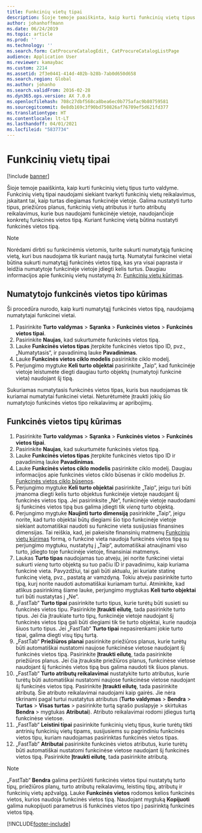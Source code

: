 ```yaml
---
title: Funkcinių vietų tipai
description: Šioje temoje paaiškinta, kaip kurti funkcinių vietų tipus turto valdyme.
author: johanhoffmann
ms.date: 06/24/2019
ms.topic: article
ms.prod: ''
ms.technology: ''
ms.search.form: CatProcureCatalogEdit, CatProcureCatalogListPage
audience: Application User
ms.reviewer: kamaybac
ms.custom: 2214
ms.assetid: 2f3e0441-414d-402b-b28b-7ab0d650d658
ms.search.region: Global
ms.author: johanho
ms.search.validFrom: 2016-02-28
ms.dyn365.ops.version: AX 7.0.0
ms.openlocfilehash: 708c27dbf568ca8bea6ec0b775afac9b80759581
ms.sourcegitcommit: 0e8db169c3f90bd750826af76709ef5d621fd377
ms.translationtype: HT
ms.contentlocale: lt-LT
ms.lasthandoff: 04/01/2021
ms.locfileid: "5837734"
---
```

# <a name="functional-location-types"></a>Funkcinių vietų tipai

[!include [banner](../../includes/banner.md)]

 

Šioje temoje paaiškinta, kaip kurti funkcinių vietų tipus turto valdyme. Funkcinių vietų tipai naudojami siekiant tvarkyti funkcinių vietų reikalavimus, įskaitant tai, kaip turtas diegiamas funkcinėje vietoje. Galima nustatyti turto tipus, priežiūros planus, funkcinių vietų atributus ir turto atributų reikalavimus, kurie bus naudojami funkcinėje vietoje, naudojančioje konkretų funkcinės vietos tipą. Kuriant funkcinę vietą būtina nustatyti funkcinės vietos tipą.

>[!NOTE] 
>Norėdami dirbti su funkcinėmis vietomis, turite sukurti numatytąją funkcinę vietą, kuri bus naudojama tik kuriant naują turtą. Numatytai funkcinei vietai būtina sukurti numatytąjį funkcinės vietos tipą, kas yra visai paprasta ir leidžia numatytoje funkcinėje vietoje įdiegti kelis turtus. Daugiau informacijos apie funkcinių vietų nustatymą žr. [Funkcinių vietų kūrimas](../functional-locations/create-functional-locations.md).

## <a name="create-a-default-functional-location-type"></a>Numatytojo funkcinės vietos tipo kūrimas

Ši procedūra nurodo, kaip kurti numatytąjį funkcinės vietos tipą, naudojamą numatytajai funkcinei vietai.

1. Pasirinkite **Turto valdymas** > **Sąranka** > **Funkcinės vietos** > **Funkcinės vietos tipai**.
2. Pasirinkite **Naujas**, kad sukurtumėte funkcinės vietos tipą.
3. Lauke **Funkcinės vietos tipas** įterpkite funkcinės vietos tipo ID, pvz., „Numatytasis“, ir pavadinimą lauke **Pavadinimas**.
4. Lauke **Funkcinės vietos ciklo modelis** pasirinkite ciklo modelį.
5. Perjungimo mygtuke **Keli turto objektai** pasirinkite „Taip“, kad funkcinėje vietoje leistumėte diegti daugiau turto objektų (numatytoji funkcinė vieta) naudojant šį tipą.

Sukuriamas numatytasis funkcinės vietos tipas, kuris bus naudojamas tik kuriamai numatytai funkcinei vietai. Neturėtumėte įtraukti jokių šio numatytojo funkcinės vietos tipo reikalavimų ar apribojimų.


## <a name="create-functional-location-types"></a>Funkcinės vietos tipų kūrimas

1. Pasirinkite **Turto valdymas** > **Sąranka** > **Funkcinės vietos** > **Funkcinės vietos tipai**.
2. Pasirinkite **Naujas**, kad sukurtumėte funkcinės vietos tipą.
3. Lauke **Funkcinės vietos tipas** įterpkite funkcinės vietos tipo ID ir pavadinimą lauke **Pavadinimas**.
4. Lauke **Funkcinės vietos ciklo modelis** pasirinkite ciklo modelį. Daugiau informacijos apie funkcinės vietos ciklo būsenas ir ciklo modelius žr. [Funkcinės vietos ciklo būsenos](../setup-for-functional-locations/functional-location-stages.md).
5. Perjungimo mygtuke **Keli turto objektai** pasirinkite „Taip“, jeigu turi būti įmanoma diegti kelis turto objektus funkcinėje vietoje naudojant šį funkcinės vietos tipą. Jei pasirinksite „Ne“, funkcinėje vietoje naudodami šį funkcinės vietos tipą bus galima įdiegti tik *vieną* turto objektą.
6. Perjungimo mygtuke **Naujinti turto dimensiją** pasirinkite „Taip“, jeigu norite, kad turto objektai būtų diegiami šio tipo funkcinėje vietoje siekiant automatiškai naudoti su funkcine vieta susijusias finansines dimensijas. Tai reiškia, kad, jei pakeisite finansinių matmenų [Funkcinių vietų kūrimas](../functional-locations/create-functional-locations.md) formą, o funkcinė vieta naudoja funkcinės vietos tipą su perjungimo mygtuku, nustatytų į „Taip“, automatiškai atnaujinami viso turto, įdiegto toje funkcinėje vietoje, finansiniai matmenys.
7. Laukas **Turto tipas** naudojamas tuo atveju, jei norite funkcinei vietai sukurti *vieną* turto objektą su tuo pačiu ID ir pavadinimu, kaip kuriama funkcinė vieta. Pavyzdžiui, tai gali būti aktualu, jei kuriate statinę funkcinę vietą, pvz., pastatą ar vamzdyną. Tokiu atveju pasirinkite turto tipą, kurį norite naudoti automatiškai kuriamam turtui. Atminkite, kad atlikus pasirinkimą šiame lauke, perjungimo mygtukas **Keli turto objektai** turi būti nustatytas į „Ne“.
8. „FastTab“ **Turto tipai** pasirinkite turto tipus, kurie turėtų būti susieti su funkcinės vietos tipu. Pasirinkite **Įtraukti eilutę**, tada pasirinkite turto tipus. Jei čia įtraukiate turto tipų, funkcinėje vietoje naudojant šį funkcinės vietos tipą gali būti diegiami tik tie turto objektai, kurie naudoja šiuos turto tipus. Jei „FastTab“ **Turto tipai** nepasirenkami jokie turto tipai, galima diegti visų tipų turtą.
9. „FastTab“ **Priežiūros planai** pasirinkite priežiūros planus, kurie turėtų būti automatiškai nustatomi naujose funkcinėse vietose naudojant šį funkcinės vietos tipą. Pasirinkite **Įtraukti eilutę**, tada pasirinkite priežiūros planus. Jei čia įtrauksite priežiūros planus, funkcinėse vietose naudojant šį funkcinės vietos tipą bus galima naudoti tik šiuos planus.
10. „FastTab“ **Turto atributų reikalavimai** nustatykite turto atributus, kurie turėtų būti automatiškai nustatomi naujose funkcinėse vietose naudojant šį funkcinės vietos tipą. Pasirinkite **Įtraukti eilutę**, tada pasirinkite atributą. Šie atributo reikalavimai naudojami kaip gairės. Jie nėra tikrinami pagal turtui nustatytus atributus (**Turto valdymas** > **Bendra** > **Turtas** > **Visas turtas** > pasirinkite turtą sąrašo puslapyje > skirtukas **Bendra** > mygtukas **Atributai**). Atributo reikalavimai rodomi įdiegus turtą funkcinėse vietose.
11. „FastTab“ **Leistini tipai** pasirinkite funkcinių vietų tipus, kurie turėtų tikti antrinių funkcinių vietų tipams, susijusiems su pagrindiniu funkcinės vietos tipu, kuriam naudojamas pasirinktas funkcinės vietos tipas.
12. „FastTab“ **Atributai** pasirinkite funkcinės vietos atributus, kurie turėtų būti automatiškai nustatomi funkcinėse vietose naudojant šį funkcinės vietos tipą. Pasirinkite **Įtraukti eilutę**, tada pasirinkite atributą.


>[!NOTE] 
>„FastTab“ **Bendra** galima peržiūrėti funkcinės vietos tipui nustatytų turto tipų, priežiūros planų, turto atributų reikalavimų, leistinų tipų, atributų ir funkcinių vietų apžvalgą. Lauke **Funkcinės vietos** rodomos kelios funkcinės vietos, kurios naudoja funkcinės vietos tipą. Naudojant mygtuką **Kopijuoti** galima nukopijuoti parametrus iš funkcinės vietos tipo į pasirinktą funkcinės vietos tipą.


[!INCLUDE[footer-include](../../../includes/footer-banner.md)]